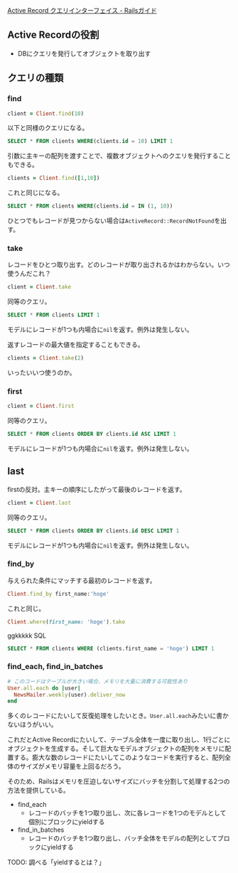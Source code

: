 [Active Record クエリインターフェイス \- Railsガイド](https://railsguides.jp/active_record_querying.html)

## Active Recordの役割
- DBにクエリを発行してオブジェクトを取り出す

## クエリの種類

### find

```ruby
client = Client.find(10)
```

以下と同様のクエリになる。

```sql
SELECT * FROM clients WHERE(clients.id = 10) LIMIT 1
```

引数に主キーの配列を渡すことで、複数オブジェクトへのクエリを発行することもできる。

```ruby
clients = Client.find([1,10])
```

これと同じになる。

```sql
SELECT * FROM clients WHERE(clients.id = IN (1, 10))
```

ひとつでもレコードが見つからない場合は`ActiveRecord::RecordNotFound`を出す。

### take

レコードをひとつ取り出す。どのレコードが取り出されるかはわからない。いつ使うんだこれ？

```ruby
client = Client.take
```

同等のクエリ。

```sql
SELECT * FROM clients LIMIT 1
```

モデルにレコードが1つも内場合に`nil`を返す。例外は発生しない。

返すレコードの最大値を指定することもできる。

```ruby
clients = Client.take(2)
```

いったいいつ使うのか。

### first

```ruby
client = Client.first
```

同等のクエリ。

```sql
SELECT * FROM clients ORDER BY clients.id ASC LIMIT 1
```

モデルにレコードが1つも内場合に`nil`を返す。例外は発生しない。

## last

firstの反対。主キーの順序にしたがって最後のレコードを返す。

```ruby
client = Client.last
```

同等のクエリ。

```sql
SELECT * FROM clients ORDER BY clients.id DESC LIMIT 1
```

モデルにレコードが1つも内場合に`nil`を返す。例外は発生しない。

### find_by

与えられた条件にマッチする最初のレコードを返す。

```ruby
Client.find_by first_name:'hoge'
```

これと同じ。

```ruby
Client.where(first_name: 'hoge').take
```
ggkkkkk
SQL

```sql
SELECT * FROM clients WHERE (clients.first_name = 'hoge') LIMIT 1
```

### find_each, find_in_batches

```ruby
# このコードはテーブルが大きい場合、メモリを大量に消費する可能性あり
User.all.each do |user|
  NewsMailer.weekly(user).deliver_now
end
```

多くのレコードにたいして反復処理をしたいとき。`User.all.each`みたいに書かないほうがいい。

これだとActive Recordにたいして、テーブル全体を一度に取り出し、1行ごとにオブジェクトを生成する。そして巨大なモデルオブジェクトの配列をメモリに配置する。膨大な数のレコードにたいしてこのようなコードを実行すると、配列全体のサイズがメモリ容量を上回るだろう。

そのため、Railsはメモリを圧迫しないサイズにバッチを分割して処理する2つの方法を提供している。

- find_each
  - レコードのバッチを1つ取り出し、次に各レコードを1つのモデルとして個別にブロックにyieldする
- find_in_batches
  - レコードのバッチを1つ取り出し、バッチ全体をモデルの配列としてブロックにyieldする

TODO: 調べる「yieldするとは？」
